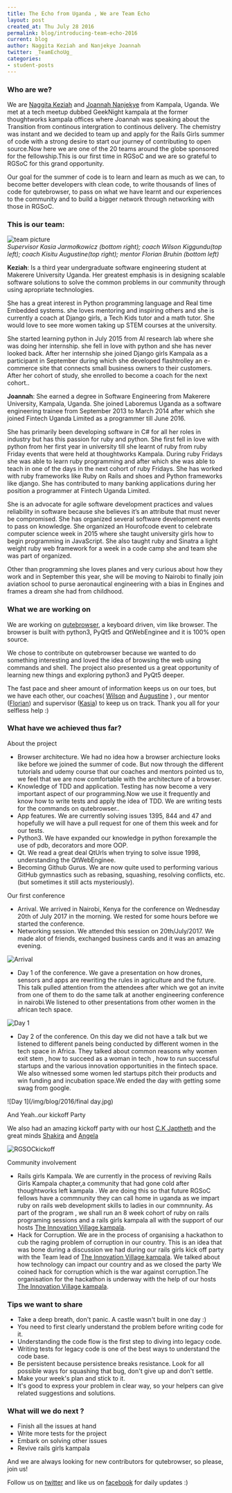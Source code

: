 ```yaml
---
title: The Echo from Uganda , We are Team Echo
layout: post
created_at: Thu July 28 2016
permalink: blog/introducing-team-echo-2016
current: blog
author: Naggita Keziah and Nanjekye Joannah
twitter: _TeamEchoUg_
categories:
- student-posts
---
```


### Who are we?
We are [Naggita Keziah](https://github.com/knaggita) and [Joannah Nanjekye](https://github.com/nanjekyejoannah) from Kampala, Uganda. We met at a tech meetup dubbed GeekNight kampala at the former thoughtworks kampala offices where Joannah was speaking about the Transition from continous intergration to continous delivery. The chemistry was instant and  we decided to team up and apply for the Rails Girls summer of code with a strong desire to start our journey of contributing to open source.Now here we are one of the 20 teams around the globe sponsored for the fellowship.This is our first time in RGSoC and we are so grateful to RGSoC for this grand opportunity. 

Our goal for the summer of code is to learn and learn as much as we can, to become better developers with clean code, to write thousands of lines of code for qutebrowser, to pass on what we have learnt and our experiences to the community and to build a bigger network through networking with those in RGSoC.

### This is our team:
![team picture](/img/blog/2016/teamEcho.jpg)
<br />
*Supervisor Kasia Jarmołkowicz (bottom right); coach Wilson Kiggundu(top left); coach Kisitu Augustine(top right); mentor Florian Bruhin (bottom left)*

**Keziah**: Is a third year undergraduate software engineering student at Makerere University Uganda. Her greatest emphasis is in designing scalable software solutions to solve the common problems in our community through using apropriate technologies.

She has a great interest in Python programming language and Real time Embedded systems. she  loves mentoring and inspiring others and she is currently a coach at Django girls, a Tech Kids tutor and a math tutor.  She would love to see more women taking up STEM courses at the university.

She started learning python in July 2015 from AI research lab where she was doing her internship. she fell in love with python and she has never looked back. After her internship she joined Django girls Kampala as a participant in September during which she developed flashtrolley an e-commerce site that connects small business owners to their customers. After her cohort of study, she enrolled to become a coach for the next cohort..

**Joannah**: She earned a degree in Software Engineering from Makerere University, Kampala, Uganda. She joined Laboremus Uganda as a software engineering trainee from September 2013 to March 2014 after which she joined Fintech Uganda Limited as a programmer till  June 2016.

She has primarily been developing software in C# for all her roles in industry but has this passion for ruby and python.  She first fell in love with python from her first year in university till she learnt of ruby from ruby Friday events that were held at thoughtworks Kampala. During ruby Fridays she was able to learn ruby programming and after which she was able to teach in one of the days in the next cohort of ruby Fridays.  She has worked with ruby frameworks like Ruby on Rails and shoes and Python frameworks like django. She has contributed to many banking applications during her position a programmer at Fintech Uganda Limited. 

She is an advocate for agile software development practices and values reliability in software because she believes it’s an attribute that must never be compromised. She has organized several software development events to pass on knowledge. She organized an Hourofcode event to celebrate computer science week in 2015 where she taught university girls how to begin programming in JavaScript. She also taught ruby and Sinatra a light weight ruby web framework for a week in a code camp she and team she was part of organized.

Other than programming she loves planes and very curious about how they work and in September this year, she will be moving to Nairobi to finally join aviation school to purse aeronautical engineering with a bias in Engines and frames a dream she had from childhood.


### What we are working on

We are working on [qutebrowser](https://github.com/the-compiler/qutebrowser), a keyboard driven, vim like browser. The browser is built with python3, PyQt5 and QtWebEnginee and it is 100% open source.

We chose to contribute on qutebrowser because we wanted to do something interesting and loved the idea of browsing the web using commands and shell. The project also presented us a great opportunity of learning new things and exploring python3 and PyQt5 deeper.

The fast pace and sheer amount of information keeps us on our toes, but we have each other, our coaches( [Wilson](https://twitter.com/knaggita) and [Augustine](https://twitter.com/austiine04) ) , our mentor ([Florian](https://twitter.com/the_compiler)) and supervisor ([Kasia](https://twitter.com/_idengager)) to keep us on track. Thank you all for your selfless help :) 


### What have we achieved thus far?

About the project

- Browser architecture. We had no idea how a browser archiecture looks like before we joined the summer of code. But now through the different tutorials and udemy course that our coaches and mentors pointed us to, we feel that we are now comfortable with the architecture of a browser. 
- Knowledge of TDD and application. Testing has now become a very important aspect of our programming.Now we use it frequently and know how to write tests and apply the idea of TDD. We are writing tests for the commands on qutebrowser..
- App features. We are currently solving issues 1395, 844 and 47 and hopefully we will have a pull request for one of them this week and for our tests.
- Python3. We have expanded our knowledge in python forexample the use of pdb, decorators and more OOP.
- Qt. We read a great deal QtUrls when trying to solve issue 1998, understanding the QtWebEnginee.
- Becoming Github Gurus. We are now quite used to performing various GitHub gymnastics such as rebasing, squashing, resolving conflicts, etc. (but sometimes it still acts mysteriously).

Our first conference

- Arrival. We arrived in Nairobi, Kenya for the conference on Wednesday 20th of July 2017 in the morning. We rested for some hours before we started the conference.
- Networking session. We attended this session on 20th/July/2017. We made alot of friends, exchanged business cards and it was an amazing evening.

![Arrival](/img/blog/2016/teamEcho_1st_day_Nairobi.jpg)

- Day 1 of the conference. We gave a presentation on how drones, sensors and apps are rewriting the rules in agriculture and the future. This talk pulled attention from the attendees after which we got an invite from one of them to do the same talk at another engineering conference in nairobi.We listened to other presentations from other women in the african tech space.

![Day 1](/img/blog/2016/presentation.jpg)

- Day 2 of the conference. On this day we did not have a talk but we listened to different panels being conducted by different women in the tech space in Africa. They talked about common reasons why women exit stem , how to succeed as a woman in tech , how to run  successful startups and the various innovation opportunities in the fintech space. We also witnessed some women led startups pitch their products and win funding and incubation space.We ended the day with getting some swag from google.

![Day 1](/img/blog/2016/final day.jpg)

And Yeah..our kickoff Party

We also had an amazing kickoff party with our host [C.K Japtheth](https://twitter.com/CKJapheth) and the great minds [Shakira](https://ug.linkedin.com/in/shakira-ndagire-seruwagi-0640a192) and [Angela](https://ug.linkedin.com/in/naigaga-angella-977693ba)

![RGSOCkickoff](/img/blog/2016/rgsockickoff.jpg)

Community involvement

- Rails girls Kampala. We are currently in the process of reviving Rails Girls Kampala chapter,a community that had gone cold after thoughtworks left kampala . We are doing this so that future RGSoC fellows have a commnunity they can call home in uganda as we impart ruby on rails web development skills to ladies in our commnunity. As part of the program , we shall run an 8 week cohort of ruby on rails programing sessions and a rails girls kampala all with the support of our hosts [The Innovation Village kampala](http://innovationvillage.co.ug/).
- Hack for Corruption. We are in the process of organising a hackathon to cub the raging problem of corruption in our country. This is an idea that was bone during a discussion we had during our rails girls kick off party with the Team lead of [The Innovation Village kampala](http://innovationvillage.co.ug/). We talked about how technology can impact our country and as we closed the party We coined  hack for corruption which is the war against corruption.The organisation for the hackathon is underway with the help of our hosts [The Innovation Village kampala](http://innovationvillage.co.ug/).


### Tips we want to share

- Take a deep breath, don't panic. A castle wasn't built in one day :)
- You need to first clearly understand the problem before writing code for it. 
- Understanding the code flow is the first step to diving into legacy code. 
- Writing tests for legacy code is one of the best ways to understand the code base.
- Be persistent because persistence breaks resistance. Look for all possible ways for squashing that bug, don't give up and don't settle. 
- Make your week's plan and stick to it. 
- It's good to express your problem in clear way, so your helpers can give related suggestions and solutions. 


### What will we do next ?

- Finish all the issues at hand
- Write more tests for the project
- Embark on solving other issues
- Revive rails girls kampala

And we are always looking for new contributors for qutebrowser, so please, join us!

Follow us on [twitter](https://twitter.com/TeamEchoUg) and  like us on [facebook](https://www.facebook.com/TeamEcho-515088588691369/) for  daily updates :)</p>


